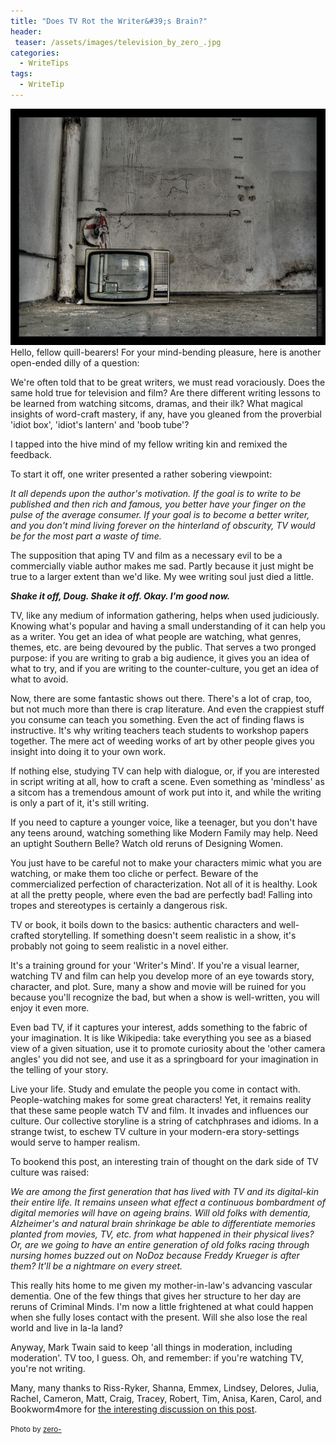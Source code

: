 ```yaml
---
title: "Does TV Rot the Writer&#39;s Brain?"
header:
 teaser: /assets/images/television_by_zero_.jpg
categories:
  - WriteTips
tags:
  - WriteTip
---
```

<img src="/assets/images/television_by_zero_.jpg">Hello, fellow quill-bearers! For your mind-bending pleasure, here is another open-ended dilly of a question:

We're often told that to be great writers, we must read voraciously. Does the same hold true for television and film? Are there different writing lessons to be learned from watching sitcoms, dramas, and their ilk? What magical insights of word-craft mastery, if any, have you gleaned from the proverbial 'idiot box', 'idiot's lantern' and 'boob tube'?

I tapped into the hive mind of my fellow writing kin and remixed the feedback.

To start it off, one writer presented a rather sobering viewpoint:

*It all depends upon the author's motivation. If the goal is to write to be published and then rich and famous, you better have your finger on the pulse of the average consumer. If your goal is to become a better writer, and you don't mind living forever on the hinterland of obscurity, TV would be for the most part a waste of time.*

The supposition that aping TV and film as a necessary evil to be a commercially viable author makes me sad. Partly because it just might be true to a larger extent than we'd like. My wee writing soul just died a little.

***Shake it off, Doug. Shake it off. Okay. I'm good now.***

TV, like any medium of information gathering, helps when used judiciously. Knowing what's popular and having a small understanding of it can help you as a writer. You get an idea of what people are watching, what genres, themes, etc. are being devoured by the public. That serves a two pronged purpose: if you are writing to grab a big audience, it gives you an idea of what to try, and if you are writing to the counter-culture, you get an idea of what to avoid.

Now, there are some fantastic shows out there. There's a lot of crap, too, but not much more than there is crap literature. And even the crappiest stuff you consume can teach you something. Even the act of finding flaws is instructive. It's why writing teachers teach students to workshop papers together. The mere act of weeding works of art by other people gives you insight into doing it to your own work.

If nothing else, studying TV can help with dialogue, or, if you are interested in script writing at all, how to craft a scene. Even something as 'mindless' as a sitcom has a tremendous amount of work put into it, and while the writing is only a part of it, it's still writing.

If you need to capture a younger voice, like a teenager, but you don't have any teens around, watching something like Modern Family may help. Need an uptight Southern Belle? Watch old reruns of Designing Women.

You just have to be careful not to make your characters mimic what you are watching, or make them too cliche or perfect. Beware of the commercialized perfection of characterization. Not all of it is healthy. Look at all the pretty people, where even the bad are perfectly bad! Falling into tropes and stereotypes is certainly a dangerous risk.

TV or book, it boils down to the basics: authentic characters and well-crafted storytelling. If something doesn't seem realistic in a show, it's probably not going to seem realistic in a novel either.

It's a training ground for your 'Writer's Mind'. If you're a visual learner, watching TV and film can help you develop more of an eye towards story, character, and plot. Sure, many a show and movie will be ruined for you because you'll recognize the bad, but when a show is well-written, you will enjoy it even more.

Even bad TV, if it captures your interest, adds something to the fabric of your imagination. It is like Wikipedia: take everything you see as a biased view of a given situation, use it to promote curiosity about the 'other camera angles' you did not see, and use it as a springboard for your imagination in the telling of your story.

Live your life. Study and emulate the people you come in contact with. People-watching makes for some great characters! Yet, it remains reality that these same people watch TV and film. It invades and influences our culture. Our collective storyline is a string of catchphrases and idioms. In a strange twist, to eschew TV culture in your modern-era story-settings would serve to hamper realism.

To bookend this post, an interesting train of thought on the dark side of TV culture was raised:

*We are among the first generation that has lived with TV and its digital-kin their entire life. It remains unseen what effect a continuous bombardment of digital memories will have on ageing brains. Will old folks with dementia, Alzheimer's and natural brain shrinkage be able to differentiate memories planted from movies, TV, etc. from what happened in their physical lives? Or, are we going to have an entire generation of old folks racing through nursing homes buzzed out on NoDoz because Freddy Krueger is after them? It'll be a nightmare on every street.*

This really hits home to me given my mother-in-law's advancing vascular dementia. One of the few things that gives her structure to her day are reruns of Criminal Minds. I'm now a little frightened at what could happen when she fully loses contact with the present. Will she also lose the real world and live in la-la land?

Anyway, Mark Twain said to keep 'all things in moderation, including moderation'. TV too, I guess. Oh, and remember: if you're watching TV, you're not writing.

Many, many thanks to Riss-Ryker, Shanna, Emmex, Lindsey, Delores, Julia, Rachel, Cameron, Matt, Craig, Tracey, Robert, Tim, Anisa, Karen, Carol, and Bookworm4more for <a href="http://www.writerscarnival.ca/watching-tv-film-hurt-help-writing/">the interesting discussion on this post</a>.

<small>Photo by <a href="http://zero-.deviantart.com/art/television-40381937" target="_blank">zero-</a></small>
